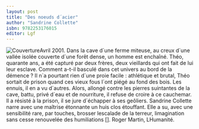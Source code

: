 ```yaml
---
layout: post
title: "Des noeuds d´acier"
author: "Sandrine Collette"
isbn: 9782253176015
editor: Lgf
---
```


![Couverture](/img/9782253176015.jpg)Avril 2001. Dans la cave d´une ferme miteuse, au creux d´une vallée isolée couverte d´une forêt dense, un homme est enchaîné. Théo, quarante ans, a été capturé par deux frères, deux vieillards qui ont fait de lui leur esclave. Comment a-t-il basculé dans cet univers au bord de la démence ? Il n´a pourtant rien d´une proie facile : athlétique et brutal, Théo sortait de prison quand ces vieux fous l´ont piégé au fond des bois. Les ennuis, il en a vu d´autres. Alors, allongé contre les pierres suintantes de la cave, battu, privé d´eau et de nourriture, il refuse de croire à ce cauchemar. Il a résisté à la prison, il se jure d´échapper à ses geôliers. Sandrine Collette narre avec une maîtrise étonnante un huis clos étouffant. Elle a su, avec une sensibilité rare, par touches, brosser lescalade de la terreur, limagination sans cesse renouvelée des humiliations []. Roger Martin, LHumanité.
